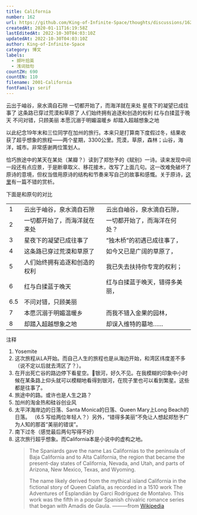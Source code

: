 ```yaml
---
title: California
number: 162
url: https://github.com/King-of-Infinite-Space/thoughts/discussions/162
createdAt: 2020-01-11T16:19:58Z
lastEditedAt: 2022-10-30T04:03:10Z
updatedAt: 2022-10-30T04:03:10Z
author: King-of-Infinite-Space
category: 博文
labels:
  - 撷叶拾英
  - 浅词拙句
countZH: 690
countEN: 110
filename: 2001-California
fontFamily: serif
---
```


云出于岫谷，泉水滴自石隙
一切都开始了，而海洋就在来处
星夜下的凝望已成往事了
这条路已穿过荒漠和草原了
人们始终拥有追逐和创造的权利
红与白揉蓝于晚天
不问对错，只顾美丽
本愿沉溺于明媚温暖乡
却踏入超越想象之地

以此纪念19年末和三位同学在加州的旅行。本来只是打算南下度假过冬，结果收获了超乎想象的旅程——两个星期，3300公里。荒漠，草原，森林；山谷，海洋，城市。非常感谢两位策划人。

恰巧旅途中的某天在某处（某瓣？）读到了郑愁予的《赋别》一诗。读来发现中间一段还有点应景，于是断章取义、移花接木，改写了上面几句。这一改难免破坏了原诗的意境，但权当借用原诗的结构和节奏来写自己的故事和感慨。关于原诗，[这里](http://blog.udn.com/chliuse/4171859)有一篇不错的赏析。

下面是和原句的对比

| |             |            |
|---|----------------|-----------------|
| 1 | 云出于岫谷，泉水滴自石隙   | 云出自岫谷，泉水滴自石隙，   |
| 2 | 一切都开始了，而海洋就在来处 | 一切都开始了，而海洋在何处？  |
| 3 | 星夜下的凝望已成往事了    | “独木桥”的初遇已成往事了，  |
| 4 | 这条路已穿过荒漠和草原了   | 如今又已是广阔的草原了，    |
| 5 | 人们始终拥有追逐和创造的权利 | 我已失去扶持你专宠的权利；   |
| 6 | 红与白揉蓝于晚天       | 红与白揉蓝于晚天，错得多美丽， |
|  6.5 | 不问对错，只顾美丽      |                 |
| 7 | 本愿沉溺于明媚温暖乡     | 而我不错入金果的园林，     |
| 8 | 却踏入超越想象之地      | 却误入维特的墓地……      |

注释
1. Yosemite
2. 这次旅程从LA开始。而自己人生的旅程也是从海边开始，和湾区纬度差不多（说不定以后就去湾区了？）。
3. 在开出死亡谷的路边停下看星空。🌌银河，好久不见。在我模糊的印象中小时候在某条路上仰头就可以模糊地看得到银河，在院子里也可以看到繁星。这些都是往事了。
4. 旅途中的路。或许也是人生之路？
5. 加州的淘金热和硅谷创业风
6. 太平洋海岸边的日落、Santa Monica的日落、Queen Mary上Long Beach的日落。 （6.5 写给两位年轻人？）另外，“错得多美丽”不免让人想起郑愁予广为人知的那首“美丽的错误”。
7. 南下过冬（感觉最后两句写得不好）
8. 这次旅行超乎想象。而California本是小说中的虚构之地。
   > The Spaniards gave the name Las Californias to the peninsula of Baja California and to Alta California, the region that became the present-day states of California, Nevada, and Utah, and parts of Arizona, New Mexico, Texas, and Wyoming.
    > 
    > The name likely derived from the mythical island California in the fictional story of Queen Calafia, as recorded in a 1510 work The Adventures of Esplandián by Garci Rodríguez de Montalvo. This work was the fifth in a popular Spanish chivalric romance series that began with Amadis de Gaula.
    ———from [Wikipedia](https://en.wikipedia.org/wiki/California#Etymology)
<img src='https://count.lnfinite.space/post/13.svg?plus=1' width='0' height='0' />